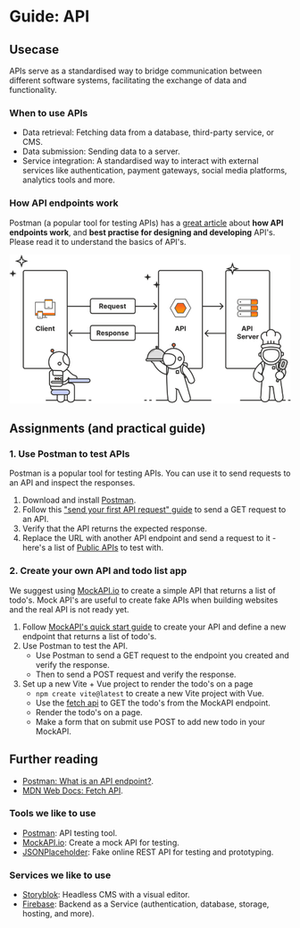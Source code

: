 # Guide: API

## Usecase

APIs serve as a standardised way to bridge communication between different software systems, facilitating the exchange of data and functionality.

### When to use APIs

- Data retrieval: Fetching data from a database, third-party service, or CMS.
- Data submission: Sending data to a server.
- Service integration: A standardised way to interact with external services like authentication, payment gateways, social media platforms, analytics tools and more.

### How API endpoints work

Postman (a popular tool for testing APIs) has a [great article](https://blog.postman.com/what-is-an-api-endpoint/) about **how API endpoints work**, and **best practise for designing and developing** API's. Please read it to understand the basics of API's.

<img src="./assets/api-diagram.png">

## Assignments (and practical guide)

### 1. Use Postman to test APIs

Postman is a popular tool for testing APIs. You can use it to send requests to an API and inspect the responses.

1. Download and install [Postman](https://www.postman.com/).
2. Follow this ["send your first API request" guide](https://learning.postman.com/docs/getting-started/first-steps/sending-the-first-request/) to send a GET request to an API.
3. Verify that the API returns the expected response.
4. Replace the URL with another API endpoint and send a request to it - here's a list of [Public APIs](https://apipheny.io/free-api/) to test with.

### 2. Create your own API and todo list app

We suggest using [MockAPI.io](https://mockapi.io/) to create a simple API that returns a list of todo's. Mock API's are useful to create fake APIs when building websites and the real API is not ready yet.

1. Follow [MockAPI's quick start guide](https://github.com/mockapi-io/docs/wiki/Quick-start-guide) to create your API and define a new endpoint that returns a list of todo's.
2. Use Postman to test the API.
    - Use Postman to send a GET request to the endpoint you created and verify the response.
    - Then to send a POST request and verify the response.
3. Set up a new Vite + Vue project to render the todo's on a page
    - `npm create vite@latest` to create a new Vite project with Vue.
    - Use the [fetch api](https://developer.mozilla.org/en-US/docs/Web/API/Fetch_API/Using_Fetch) to GET the todo's from the MockAPI endpoint.
    - Render the todo's on a page.
    - Make a form that on submit use POST to add new todo in your MockAPI.

## Further reading

- [Postman: What is an API endpoint?](https://blog.postman.com/what-is-an-api-endpoint/).
- [MDN Web Docs: Fetch API](https://developer.mozilla.org/en-US/docs/Web/API/Fetch_API).

### Tools we like to use

- [Postman](https://www.postman.com/): API testing tool.
- [MockAPI.io](https://mockapi.io/): Create a mock API for testing.
- [JSONPlaceholder](https://jsonplaceholder.typicode.com/): Fake online REST API for testing and prototyping.

### Services we like to use

- [Storyblok](https://www.storyblok.com/): Headless CMS with a visual editor.
- [Firebase](https://firebase.google.com/): Backend as a Service (authentication, database, storage, hosting, and more).